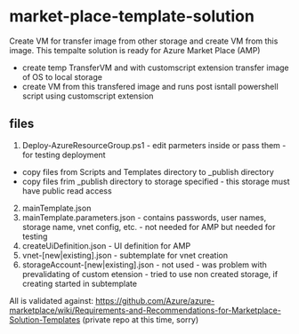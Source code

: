 # market-place-template-solution
Create VM for transfer image from other storage and create VM from this image.
This tempalte solution is ready for Azure Market Place (AMP)
* create temp TransferVM and with customscript extension transfer image of OS to local storage
* create VM from this transfered image and runs post isntall powershell script using customscript extension 

## files
1. Deploy-AzureResourceGroup.ps1 - edit parmeters inside or pass them - for testing deployment
* copy files from Scripts and Templates directory to _publish directory
* copy files frim _publish directory to storage specified - this storage must have public read access 
2. mainTemplate.json
3. mainTemplate.parameters.json - contains passwords, user names, storage name, vnet config, etc. - not needed for AMP but needed for testing
4. createUiDefinition.json - UI definition for AMP
5. vnet-[new|existing].json - subtemplate for vnet creation 
6. storageAccount-[new|existing].json - not used - was problem with prevalidating of custom etension - tried to use non created storage, if creating started in subtemplate

All is validated against: https://github.com/Azure/azure-marketplace/wiki/Requirements-and-Recommendations-for-Marketplace-Solution-Templates (private repo at this time, sorry)


